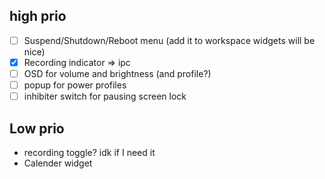 ## high prio
- [ ] Suspend/Shutdown/Reboot menu (add it to workspace widgets will be nice)
- [x] Recording indicator => ipc
- [ ] OSD for volume and brightness (and profile?)
- [ ] popup for power profiles
- [ ] inhibiter switch for pausing screen lock

## Low prio
- recording toggle? idk if I need it
- Calender widget
